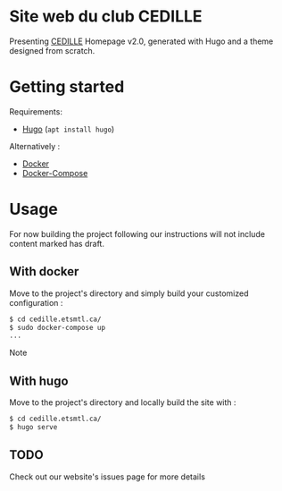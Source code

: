 # Site web du club CEDILLE

Presenting [CEDILLE](https://cedille.etsmtl.ca/) Homepage v2.0, generated with Hugo and a theme designed from scratch.
# Getting started

Requirements:

* [Hugo](https://gohugo.io/) (`apt install hugo`)

Alternatively :

* [Docker](https://docs.docker.com/get-docker/)
* [Docker-Compose](https://docs.docker.com/compose/install/)

# Usage 

For now building the project following our instructions will not include content marked has draft.

## With docker

Move to the project's directory and simply build your customized configuration :
```bash
$ cd cedille.etsmtl.ca/
$ sudo docker-compose up 
...
```
Note 
## With hugo

Move to the project's directory and locally build the site with :
```bash
$ cd cedille.etsmtl.ca/
$ hugo serve
```

## TODO
Check out our website's issues page for more details
